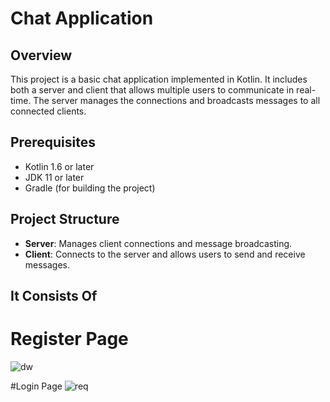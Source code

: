 # Chat Application

## Overview

This project is a basic chat application implemented in Kotlin. It includes both a server and client that allows multiple users to communicate in real-time. The server manages the connections and broadcasts messages to all connected clients.

## Prerequisites
- Kotlin 1.6 or later
- JDK 11 or later
- Gradle (for building the project)

## Project Structure

- **Server**: Manages client connections and message broadcasting.
- **Client**: Connects to the server and allows users to send and receive messages.

## It Consists Of 
# Register Page
![dw](https://github.com/user-attachments/assets/c096c2c4-7bda-4026-af82-77f46eef10d3)

#Login Page
![req](https://github.com/user-attachments/assets/a288a88e-d59a-41ff-97d3-43ad0909d7cd)
